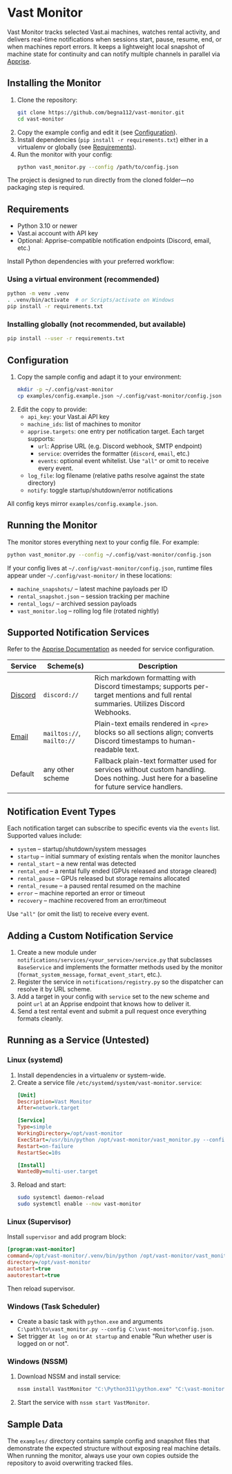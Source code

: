 # Vast Monitor

Vast Monitor tracks selected Vast.ai machines, watches rental activity, and delivers real-time notifications when sessions start, pause, resume, end, or when machines report errors. It keeps a lightweight local snapshot of machine state for continuity and can notify multiple channels in parallel via [Apprise](https://github.com/caronc/apprise).

## Installing the Monitor

1. Clone the repository:
   ```bash
   git clone https://github.com/begna112/vast-monitor.git
   cd vast-monitor
   ```
2. Copy the example config and edit it (see [Configuration](#configuration)).
3. Install dependencies (`pip install -r requirements.txt`) either in a virtualenv or globally (see [Requirements](#requirements)).
4. Run the monitor with your config:
   ```bash
   python vast_monitor.py --config /path/to/config.json
   ```

The project is designed to run directly from the cloned folder—no packaging step is required.

## Requirements

- Python 3.10 or newer
- Vast.ai account with API key
- Optional: Apprise-compatible notification endpoints (Discord, email, etc.)

Install Python dependencies with your preferred workflow:

### Using a virtual environment (recommended)
```bash
python -m venv .venv
. .venv/bin/activate  # or Scripts/activate on Windows
pip install -r requirements.txt
```

### Installing globally (not recommended, but available)
```bash
pip install --user -r requirements.txt
```

## Configuration

1. Copy the sample config and adapt it to your environment:
   ```bash
   mkdir -p ~/.config/vast-monitor
   cp examples/config.example.json ~/.config/vast-monitor/config.json
   ```
2. Edit the copy to provide:
   - `api_key`: your Vast.ai API key
   - `machine_ids`: list of machines to monitor
   - `apprise.targets`: one entry per notification target. Each target supports:
     - `url`: Apprise URL (e.g. Discord webhook, SMTP endpoint)
     - `service`: overrides the formatter (`discord`, `email`, etc.)
     - `events`: optional event whitelist. Use `"all"` or omit to receive every event.
   - `log_file`: log filename (relative paths resolve against the state directory)
   - `notify`: toggle startup/shutdown/error notifications

All config keys mirror `examples/config.example.json`.

## Running the Monitor

The monitor stores everything next to your config file. For example:

```bash
python vast_monitor.py --config ~/.config/vast-monitor/config.json
```

If your config lives at `~/.config/vast-monitor/config.json`, runtime files appear under `~/.config/vast-monitor/` in these locations:
- `machine_snapshots/` – latest machine payloads per ID
- `rental_snapshot.json` – session tracking per machine
- `rental_logs/` – archived session payloads
- `vast_monitor.log` – rolling log file (rotated nightly)

## Supported Notification Services

Refer to the [Apprise Documentation](https://github.com/caronc/apprise/wiki) as needed for service configuration.

| Service | Scheme(s) | Description |
| --- | --- | --- |
| [Discord](https://github.com/caronc/apprise/wiki/Notify_discord) | `discord://` | Rich markdown formatting with Discord timestamps; supports per-target mentions and full rental summaries. Utilizes Discord Webhooks. |
| [Email](https://github.com/caronc/apprise/wiki/Notify_email) | `mailtos://`, `mailto://` | Plain-text emails rendered in `<pre>` blocks so all sections align; converts Discord timestamps to human-readable text. |
| Default | any other scheme | Fallback plain-text formatter used for services without custom handling. Does nothing. Just here for a baseline for future service handlers. |

## Notification Event Types

Each notification target can subscribe to specific events via the `events` list. Supported values include:

- `system` – startup/shutdown/system messages
- `startup` – initial summary of existing rentals when the monitor launches
- `rental_start` – a new rental was detected
- `rental_end` – a rental fully ended (GPUs released and storage cleared)
- `rental_pause` – GPUs released but storage remains allocated
- `rental_resume` – a paused rental resumed on the machine
- `error` – machine reported an error or timeout
- `recovery` – machine recovered from an error/timeout

Use `"all"` (or omit the list) to receive every event.

## Adding a Custom Notification Service

1. Create a new module under `notifications/services/<your_service>/service.py` that subclasses `BaseService` and implements the formatter methods used by the monitor (`format_system_message`, `format_event_start`, etc.).
2. Register the service in `notifications/registry.py` so the dispatcher can resolve it by URL scheme.
3. Add a target in your config with `service` set to the new scheme and point `url` at an Apprise endpoint that knows how to deliver it.
4. Send a test rental event and submit a pull request once everything formats cleanly.

## Running as a Service (Untested)

### Linux (systemd)
1. Install dependencies in a virtualenv or system-wide.
2. Create a service file `/etc/systemd/system/vast-monitor.service`:
   ```ini
   [Unit]
   Description=Vast Monitor
   After=network.target

   [Service]
   Type=simple
   WorkingDirectory=/opt/vast-monitor
   ExecStart=/usr/bin/python /opt/vast-monitor/vast_monitor.py --config /etc/vast-monitor/config.json
   Restart=on-failure
   RestartSec=10s

   [Install]
   WantedBy=multi-user.target
   ```
3. Reload and start:
   ```bash
   sudo systemctl daemon-reload
   sudo systemctl enable --now vast-monitor
   ```

### Linux (Supervisor)
Install `supervisor` and add program block:
```ini
[program:vast-monitor]
command=/opt/vast-monitor/.venv/bin/python /opt/vast-monitor/vast_monitor.py --config /etc/vast-monitor/config.json
directory=/opt/vast-monitor
autostart=true
aautorestart=true
```
Then reload supervisor.

### Windows (Task Scheduler)
- Create a basic task with `python.exe` and arguments `C:\path\to\vast_monitor.py --config C:\vast-monitor\config.json`.
- Set trigger `At log on` or `At startup` and enable "Run whether user is logged on or not".

### Windows (NSSM)
1. Download NSSM and install service:
   ```powershell
   nssm install VastMonitor "C:\Python311\python.exe" "C:\vast-monitor\vast_monitor.py" --config "C:\vast-monitor\config.json"
   ```
2. Start the service with `nssm start VastMonitor`.

## Sample Data

The `examples/` directory contains sample config and snapshot files that demonstrate the expected structure without exposing real machine details. When running the monitor, always use your own copies outside the repository to avoid overwriting tracked files.
